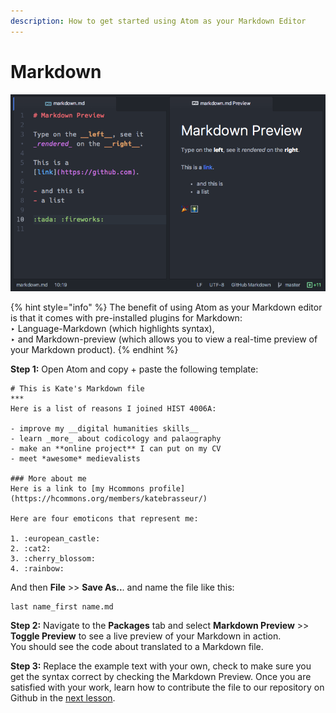 ```yaml
---
description: How to get started using Atom as your Markdown Editor
---
```


# Markdown

![Markdown with Atom](../.gitbook/assets/68747470733a2f2f636c6f75642e67697468756275736572636f6e74656e742e636f6d2f6173736574732f3337383032332f.png)

{% hint style="info" %}
The benefit of using Atom as your Markdown editor is that it comes with pre-installed plugins for Markdown:   
‣ Language-Markdown \(which highlights syntax\),  
‣ and Markdown-preview \(which allows you to view a real-time preview of your Markdown product\).
{% endhint %}

**Step 1:** Open Atom and copy + paste the following template:

```text
# This is Kate's Markdown file
***
Here is a list of reasons I joined HIST 4006A:

- improve my __digital humanities skills__
- learn _more_ about codicology and palaography
- make an **online project** I can put on my CV
- meet *awesome* medievalists

### More about me
Here is a link to [my Hcommons profile](https://hcommons.org/members/katebrasseur/)

Here are four emoticons that represent me:

1. :european_castle:
2. :cat2:
3. :cherry_blossom:
4. :rainbow:
```

And then **File** &gt;&gt; **Save As..**. and name the file like this:

```text
last name_first name.md
```

**Step 2:** Navigate to the **Packages** tab and select **Markdown Preview** &gt;&gt; **Toggle Preview** to see a live preview of your Markdown in action.   
You should see the code about translated to a Markdown file.

**Step 3:** Replace the example text with your own, check to make sure you get the syntax correct by checking the Markdown Preview. Once you are satisfied with your work, learn how to contribute the file to our repository on Github in the [next lesson](github.md).

